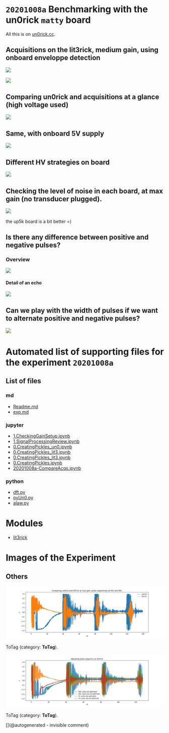 # `20201008a` Benchmarking with the un0rick `matty` board

All this is on [un0rick.cc](http://un0rick.cc).

## Acquisitions on the lit3rick, medium gain, using onboard enveloppe detection

![](/sample_acqs/lit3rick_i2s/lit3_i2s.jpg)

![](/sample_acqs/lit3rick_i2s/lit3_i2s_detailed.jpg)

## Comparing un0rick and  acquisitions at a glance (high voltage used)

![](/sample_acqs/compare_maxgain_b_90V.jpg)

## Same, with onboard 5V supply

![](/sample_acqs/compare_maxgain.jpg)

## Different HV strategies on board

![](/sample_acqs/pulse_seq.jpg)

## Checking the level of noise in each board, at max gain (no transducer plugged).

![](/sample_acqs/compare_noise.jpg)

the up5k board is a bit better =)

## Is there any difference between positive and negative pulses?

### Overview

![](/sample_acqs/lit3rick_pos_neg.jpg)

#### Detail of an echo

![](/sample_acqs/lit3rick_pos_neg_detail.jpg)

## Can we play with the width of pulses if we want to alternate positive and negative pulses?

![](/sample_acqs/pulse_width.gif)


# Automated list of supporting files for the __experiment `20201008a`__

## List of files

### md

* [Readme.md](/lit3rick/20201008a/Readme.md)
* [exp.md](/lit3rick/20201008a/un0rick_50v/exp.md)


### jupyter

* [1.CheckingGainSetup.ipynb](/lit3rick/20201008a/lit3rick_5v/1.CheckingGainSetup.ipynb)
* [1.SignalProcessingReview.ipynb](/lit3rick/20201008a/lit3rick_i2s/1.SignalProcessingReview.ipynb)
* [0.CreatingPickles_un0.ipynb](/lit3rick/20201008a/un0rick_50v/0.CreatingPickles_un0.ipynb)
* [0.CreatingPickles_lit3.ipynb](/lit3rick/20201008a/lit3rick_i2s/0.CreatingPickles_lit3.ipynb)
* [0.CreatingPickles_lit3.ipynb](/lit3rick/20201008a/lit3rick_5v/0.CreatingPickles_lit3.ipynb)
* [0.CreatingPickles.ipynb](/lit3rick/20201008a/lit3rick_90V/0.CreatingPickles.ipynb)
* [20201008a-CompareAcqs.ipynb](/lit3rick/20201008a/20201008a-CompareAcqs.ipynb)


### python

* [dft.py](/lit3rick/20201008a/lit3rick_i2s/dft.py)
* [pyUn0.py](/lit3rick/20201008a/un0rick_50v/pyUn0.py)
* [alaw.py](/lit3rick/20201008a/lit3rick_i2s/alaw.py)





# Modules

* [lit3rick](/lit3rick/)




# Images of the Experiment

## Others

![](/lit3rick/20201008a/compare_maxgain_90V.jpg)

ToTag (category: __ToTag__).

![](/lit3rick/20201008a/pulse_seq.jpg)

ToTag (category: __ToTag__).










[](@autogenerated - invisible comment)